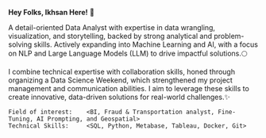 **Hey Folks, Ikhsan Here!** 🚀

A detail-oriented Data Analyst with expertise in data wrangling, visualization, and storytelling, backed by strong analytical and problem-solving skills. Actively expanding into Machine Learning and AI, with a focus on NLP and Large Language Models (LLM) to drive impactful solutions.🌕

I combine technical expertise with collaboration skills, honed through organizing a Data Science Weekend, which strengthened my project management and communication abilities. I aim to leverage these skills to create innovative, data-driven solutions for real-world challenges.✨

```
Field of interest:    <BI, Fraud & Transportation analyst, Fine-Tuning, AI Prompting, and Geospatial>
Technical Skills:     <SQL, Python, Metabase, Tableau, Docker, Git>
```

